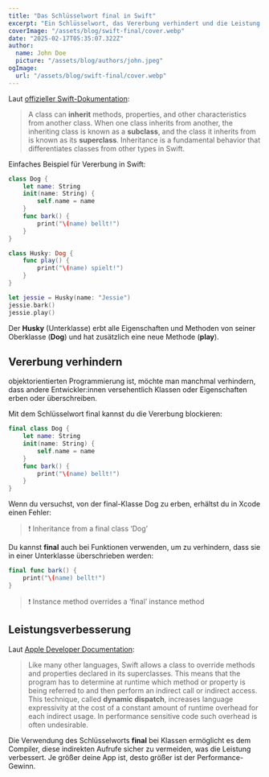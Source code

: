 ```yaml
---
title: "Das Schlüsselwort final in Swift"
excerpt: "Ein Schlüsselwort, das Vererbung verhindert und die Leistung verbessert."
coverImage: "/assets/blog/swift-final/cover.webp"
date: "2025-02-17T05:35:07.322Z"
author:
  name: John Doe
  picture: "/assets/blog/authors/john.jpeg"
ogImage:
  url: "/assets/blog/swift-final/cover.webp"
---
```


Laut [offizieller Swift-Dokumentation](https://docs.swift.org/swift-book/LanguageGuide/Inheritance.html):

> A class can **inherit** methods, properties, and other characteristics from another class. When one class inherits from another, the inheriting class is known as a **subclass**, and the class it inherits from is known as its **superclass**. Inheritance is a fundamental behavior that differentiates classes from other types in Swift.

Einfaches Beispiel für Vererbung in Swift:

```swift
class Dog {
    let name: String
    init(name: String) {
        self.name = name
    }
    func bark() {
        print("\(name) bellt!")
    }
}

class Husky: Dog {
    func play() {
        print("\(name) spielt!")
    }
}

let jessie = Husky(name: "Jessie")
jessie.bark()
jessie.play()
```

Der **Husky** (Unterklasse) erbt alle Eigenschaften und Methoden von seiner Oberklasse (**Dog**) und hat zusätzlich eine neue Methode (**play**).

## Vererbung verhindern

objektorientierten Programmierung ist, möchte man manchmal verhindern, dass andere Entwickler:innen versehentlich Klassen oder Eigenschaften erben oder überschreiben.

Mit dem Schlüsselwort final kannst du die Vererbung blockieren:

```swift
final class Dog {
    let name: String
    init(name: String) {
        self.name = name
    }
    func bark() {
        print("\(name) bellt!")
    }
}
```

Wenn du versuchst, von der final-Klasse Dog zu erben, erhältst du in Xcode einen Fehler:

> ❗ Inheritance from a final class ‘Dog’

Du kannst **final** auch bei Funktionen verwenden, um zu verhindern, dass sie in einer Unterklasse überschrieben werden:

```swift
final func bark() { 
    print("\(name) bellt!")
}
```

> ❗ Instance method overrides a ‘final’ instance method

## Leistungsverbesserung

Laut [Apple Developer Documentation](https://developer.apple.com/swift/blog/?id=27):

> Like many other languages, Swift allows a class to override methods and properties declared in its superclasses. This means that the program has to determine at runtime which method or property is being referred to and then perform an indirect call or indirect access. This technique, called **dynamic dispatch**, increases language expressivity at the cost of a constant amount of runtime overhead for each indirect usage. In performance sensitive code such overhead is often undesirable.

Die Verwendung des Schlüsselworts **final** bei Klassen ermöglicht es dem Compiler, diese indirekten Aufrufe sicher zu vermeiden, was die Leistung verbessert. Je größer deine App ist, desto größer ist der Performance-Gewinn.